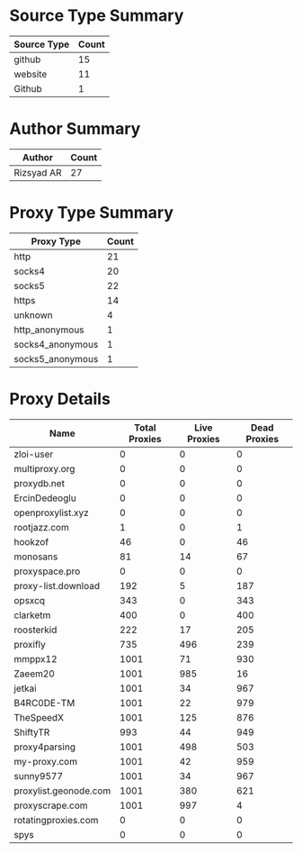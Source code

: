 # Source Type Summary

| Source Type | Count |
|-------------|-------|
| github | 15 |
| website | 11 |
| Github | 1 |


# Author Summary

| Author | Count |
|--------|-------|
| Rizsyad AR | 27 |


# Proxy Type Summary

| Proxy Type | Count |
|------------|-------|
| http | 21 |
| socks4 | 20 |
| socks5 | 22 |
| https | 14 |
| unknown | 4 |
| http_anonymous | 1 |
| socks4_anonymous | 1 |
| socks5_anonymous | 1 |


# Proxy Details

| Name | Total Proxies | Live Proxies | Dead Proxies |
|------|---------------|--------------|---------------|
| zloi-user | 0 | 0 | 0 |
| multiproxy.org | 0 | 0 | 0 |
| proxydb.net | 0 | 0 | 0 |
| ErcinDedeoglu | 0 | 0 | 0 |
| openproxylist.xyz | 0 | 0 | 0 |
| rootjazz.com | 1 | 0 | 1 |
| hookzof | 46 | 0 | 46 |
| monosans | 81 | 14 | 67 |
| proxyspace.pro | 0 | 0 | 0 |
| proxy-list.download | 192 | 5 | 187 |
| opsxcq | 343 | 0 | 343 |
| clarketm | 400 | 0 | 400 |
| roosterkid | 222 | 17 | 205 |
| proxifly | 735 | 496 | 239 |
| mmppx12 | 1001 | 71 | 930 |
| Zaeem20 | 1001 | 985 | 16 |
| jetkai | 1001 | 34 | 967 |
| B4RC0DE-TM | 1001 | 22 | 979 |
| TheSpeedX | 1001 | 125 | 876 |
| ShiftyTR | 993 | 44 | 949 |
| proxy4parsing | 1001 | 498 | 503 |
| my-proxy.com | 1001 | 42 | 959 |
| sunny9577 | 1001 | 34 | 967 |
| proxylist.geonode.com | 1001 | 380 | 621 |
| proxyscrape.com | 1001 | 997 | 4 |
| rotatingproxies.com | 0 | 0 | 0 |
| spys | 0 | 0 | 0 |
